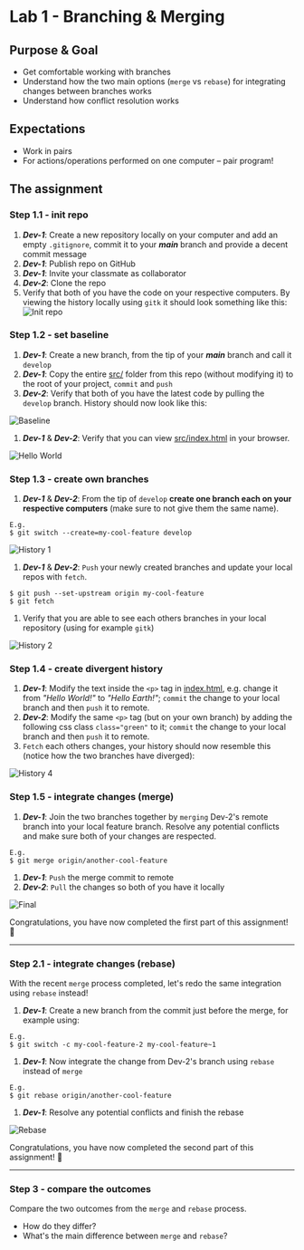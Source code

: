 # Lab 1 - Branching & Merging

## Purpose & Goal
- Get comfortable working with branches
- Understand how the two main options (`merge` vs `rebase`) for integrating changes between branches works
- Understand how conflict resolution works

## Expectations
- Work in pairs
- For actions/operations performed on one computer – pair program!

## The assignment
### Step 1.1 - init repo
1. **_Dev-1_**: Create a new repository locally on your computer and add an empty `.gitignore`, commit it to your *__main__* branch and provide a decent commit message
1. **_Dev-1_**: Publish repo on GitHub
1. **_Dev-1_**: Invite your classmate as collaborator
1. **_Dev-2_**: Clone the repo
1. Verify that both of you have the code on your respective computers. By viewing the history locally using `gitk` it should look something like this:
![Init repo](./docs/init-repo.png)

### Step 1.2 - set baseline
1. **_Dev-1_**: Create a new branch, from the tip of your __*main*__ branch and call it `develop`
1. **_Dev-1_**: Copy the entire [src/](./src) folder from this repo (without modifying it) to the root of your project, `commit` and `push`
1. **_Dev-2_**: Verify that both of you have the latest code by pulling the `develop` branch. History should now look like this:

  ![Baseline](./docs/baseline.png)

1. **_Dev-1_** & **_Dev-2_**: Verify that you can view [src/index.html](./src/index.html) in your browser.

  ![Hello World](./docs/hello-world.png)

### Step 1.3 - create own branches
1. **_Dev-1_** & **_Dev-2_**: From the tip of `develop` **create one branch each on your respective computers** (make sure to not give them the same name).
```
E.g.
$ git switch --create=my-cool-feature develop
```

  ![History 1](./docs/history-1.png)

1. **_Dev-1_** & **_Dev-2_**: `Push` your newly created branches and update your local repos with `fetch`.
```
$ git push --set-upstream origin my-cool-feature
$ git fetch
```
1. Verify that you are able to see each others branches in your local repository (using for example `gitk`)

  ![History 2](./docs/history-2.png)

### Step 1.4 - create divergent history
1. **_Dev-1_**: Modify the text inside the `<p>` tag in [index.html](./index.html), e.g. change it from _"Hello World!"_ to _"Hello Earth!"_; `commit` the change to your local branch and then `push` it to remote.
1. **_Dev-2_**: Modify the same `<p>` tag (but on your own branch) by adding the following css class `class="green"` to it; `commit` the change to your local branch and then `push` it to remote.
1. `Fetch` each others changes, your history should now resemble this (notice how the two branches have diverged):

  ![History 4](./docs/history-4.png)

### Step 1.5 - integrate changes (merge)
1. **_Dev-1_**: Join the two branches together by `merging` Dev-2's remote branch into your local feature branch. Resolve any potential conflicts and make sure both of your changes are respected.
```
E.g.
$ git merge origin/another-cool-feature
```

1. **_Dev-1_**: `Push` the merge commit to remote
1. **_Dev-2_**: `Pull` the changes so both of you have it locally

  ![Final](./docs/final.png)

Congratulations, you have now completed the first part of this assignment! 🎉

---

### Step 2.1 - integrate changes (rebase)
With the recent `merge` process completed, let's redo the same integration using `rebase` instead!
1. **_Dev-1_**: Create a new branch from the commit just before the merge, for example using:
```
E.g.
$ git switch -c my-cool-feature-2 my-cool-feature~1
```

1. **_Dev-1_**: Now integrate the change from Dev-2's branch using `rebase` instead of `merge`
```
E.g.
$ git rebase origin/another-cool-feature
```

1. **_Dev-1_**: Resolve any potential conflicts and finish the rebase

  ![Rebase](./docs/rebase.png)

  Congratulations, you have now completed the second part of this assignment! 🎉

---

### Step 3 - compare the outcomes
Compare the two outcomes from the `merge` and `rebase` process.
- How do they differ?
- What's the main difference between `merge` and `rebase`?
